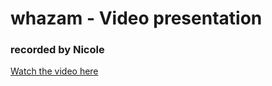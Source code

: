 # whazam - Video presentation
### recorded by Nicole 

[Watch the video here](https://dmail-my.sharepoint.com/:v:/g/personal/2421101_dundee_ac_uk/ETXhjSdaLC5CoO8dCQsteywBpyYpdTeG8Eb5uJkJA_DLUg)